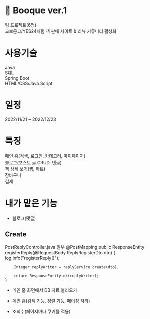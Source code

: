 # 📕 Booque ver.1
팀 프로젝트(6명) </br>
교보문고/YES24처럼 책 판매 사이트 & 리뷰 커뮤니티 활성화
# 사용기술
Java </br>
SQL </br>
Spring Boot </br>
HTML/CSS/Java Script
# 일정
2022/11/21 ~ 2022/12/23 </br>
# 특징
메인 홈(검색, 로그인, 카테고리, 마이페이지) </br>
블로그(포스트 글 CRUD, 댓글) </br>
책 상세 보기(찜, 하트) </br>
장바구니 </br>
결제
# 내가 맡은 기능
- 블로그(댓글)
## Create
PostReplyController.java 일부
    @PostMapping
    public ResponseEntity<Integer> registerReply(@RequestBody ReplyRegisterDto dto) {
        log.info("registerReply()");

        Integer replyWriter = replyService.create(dto);

        return ResponseEntity.ok(replyWriter);
    }
    
- 메인 홈 화면에서 DB 자료 불러오기

- 메인 홈(검색 기능, 정렬 기능, 페이징 처리)

- 조회수(페이지마다 쿠키를 적용)

